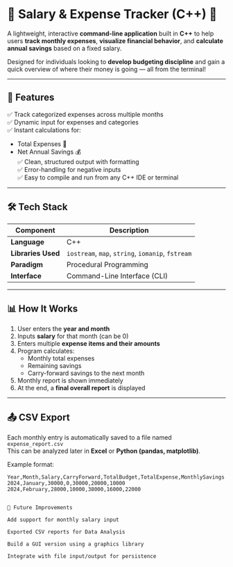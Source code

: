 # 💸 Salary & Expense Tracker (C++) 🧾

A lightweight, interactive **command-line application** built in **C++** to help users **track monthly expenses**, **visualize financial behavior**, and **calculate annual savings** based on a fixed salary.

Designed for individuals looking to **develop budgeting discipline** and gain a quick overview of where their money is going — all from the terminal!

---

## 🚀 Features

✅ Track categorized expenses across multiple months  
✅ Dynamic input for expenses and categories  
✅ Instant calculations for:
- Total Expenses 💸  
- Net Annual Savings 💰  
✅ Clean, structured output with formatting  
✅ Error-handling for negative inputs  
✅ Easy to compile and run from any C++ IDE or terminal

---

## 🛠 Tech Stack

| Component         | Description                                |
|------------------|--------------------------------------------|
| **Language**      | C++                                        |
| **Libraries Used**| `iostream`, `map`, `string`, `iomanip`, `fstream` |
| **Paradigm**      | Procedural Programming                     |
| **Interface**     | Command-Line Interface (CLI)               |

---

## 📊 How It Works

1. User enters the **year and month**
2. Inputs **salary** for that month (can be 0)
3. Enters multiple **expense items and their amounts**
4. Program calculates:
   - Monthly total expenses
   - Remaining savings
   - Carry-forward savings to the next month
5. Monthly report is shown immediately
6. At the end, a **final overall report** is displayed

---

## 📤 CSV Export

Each monthly entry is automatically saved to a file named `expense_report.csv`  
This can be analyzed later in **Excel** or **Python (pandas, matplotlib)**.

Example format:

```csv
Year,Month,Salary,CarryForward,TotalBudget,TotalExpense,MonthlySavings
2024,January,30000,0,30000,20000,10000
2024,February,28000,10000,38000,16000,22000


🔮 Future Improvements

Add support for monthly salary input

Exported CSV reports for Data Analysis

Build a GUI version using a graphics library

Integrate with file input/output for persistence
